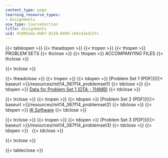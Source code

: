 ```yaml
---
content_type: page
learning_resource_types:
- Assignments
ocw_type: CourseSection
title: Assignments
uid: 01895e4a-8dbf-0138-8469-c84cd1edc5fc
---
```


{{< tableopen >}}
{{< theadopen >}}
{{< tropen >}}
{{< thopen >}}
PROBLEM SETS
{{< thclose >}}
{{< thopen >}}
ACCOMPANYING FILES
{{< thclose >}}

{{< trclose >}}

{{< theadclose >}}
{{< tropen >}}
{{< tdopen >}}
[Problem Set 1 (PDF)]({{< baseurl >}}/resources/mit14_387f14_problemset1)
{{< tdclose >}}
{{< tdopen >}}
[Data for Problem Set 1 (DTA - 114MB)](/ans7870/14/14.387/f14/data_pset1.dta)
{{< tdclose >}}

{{< trclose >}}
{{< tropen >}}
{{< tdopen >}}
[Problem Set 2 (PDF)]({{< baseurl >}}/resources/mit14_387f14_problemset2)
{{< tdclose >}}
{{< tdopen >}}
[IK Software](https://ideas.repec.org/c/boc/bocode/s456888.html)
{{< tdclose >}}

{{< trclose >}}
{{< tropen >}}
{{< tdopen >}}
[Problem Set 3 (PDF)]({{< baseurl >}}/resources/mit14_387f14_problemset3)
{{< tdclose >}}
{{< tdopen >}}
 
{{< tdclose >}}

{{< trclose >}}

{{< tableclose >}}